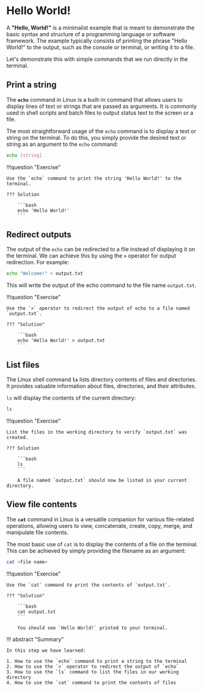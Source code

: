 # Hello World!

A **"Hello, World!"** is a minimalist example that is meant to demonstrate the basic syntax and structure of a programming language or software framework. The example typically consists of printing the phrase "Hello World!" to the output, such as the console or terminal, or writing it to a file.

Let's demonstrate this with simple commands that we run directly in the terminal.

## Print a string

The **`echo`** command in Linux is a built-in command that allows users to display lines of text or strings that are passed as arguments. It is commonly used in shell scripts and batch files to output status text to the screen or a file.

The most straightforward usage of the `echo` command is to display a text or string on the terminal. To do this, you simply provide the desired text or string as an argument to the `echo` command:

```bash
echo [string]
```

!!!question "Exercise"

    Use the `echo` command to print the string 'Hello World!' to the terminal.

    ??? Solution

        ```bash
        echo 'Hello World!'
        ```

## Redirect outputs

The output of the `echo` can be redirected to a file instead of displaying it on the terminal. We can achieve this by using the **`>`** operator for output redirection. For example:

```bash
echo "Welcome!" > output.txt
```

This will write the output of the echo command to the file name `output.txt`. 

!!!question "Exercise"

    Use the `>` operator to redirect the output of echo to a file named `output.txt`.

    ??? "Solution"

        ```bash
        echo 'Hello World!' > output.txt
        ```

## List files

The Linux shell command **`ls`** lists directory contents of files and directories.  It provides valuable information about files, directories, and their attributes. 

`ls` will display the contents of the current directory: 

```bash
ls
```

!!!question "Exercise"  

    List the files in the working directory to verify `output.txt` was created.

    ??? Solution

        ```bash
        ls
        ```

        A file named `output.txt` should now be listed in your current directory.

## View file contents

The **`cat`** command in Linux is a versatile companion for various file-related operations, allowing users to view, concatenate, create, copy, merge, and manipulate file contents.

The most basic use of `cat` is to display the contents of a file on the terminal. This can be achieved by simply providing the filename as an argument:

```bash
cat <file name>
```

!!!question "Exercise"

    Use the `cat` command to print the contents of `output.txt`.

    ??? "Solution"

        ```bash
        cat output.txt
        ```

        You should see `Hello World!` printed to your terminal.

!!! abstract "Summary"

    In this step we have learned:  

    1. How to use the `echo` command to print a string to the terminal
    2. How to use the `>` operator to redirect the output of `echo`
    3. How to use the `ls` command to list the files in our working directory
    4. How to use the `cat` command to print the contents of files
